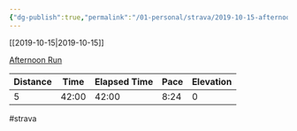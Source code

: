 ```yaml
---
{"dg-publish":true,"permalink":"/01-personal/strava/2019-10-15-afternoon-run/"}
---
```



[[2019-10-15\|2019-10-15]]

[Afternoon Run](https://www.strava.com/activities/2794846939)

| Distance | Time  | Elapsed Time | Pace | Elevation |
| -------- | ----- | ------------ | ---- | --------- |
| 5        | 42:00 | 42:00        | 8:24 | 0         |




#strava
